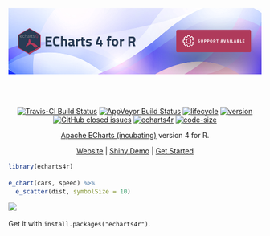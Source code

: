 
<div align="center">

[![](man/figures/echarts4r-banner.png)](https://xscode.com/johncoene/echarts4r)

<br />
<br />

[![Travis-CI Build Status](https://travis-ci.org/JohnCoene/echarts4r.svg?branch=master)](https://travis-ci.org/JohnCoene/echarts4r) [![AppVeyor Build Status](https://ci.appveyor.com/api/projects/status/github/JohnCoene/echarts4r?branch=master&svg=true)](https://ci.appveyor.com/project/JohnCoene/echarts4r) [![lifecycle](https://img.shields.io/badge/lifecycle-maturing-blue.svg)](https://www.tidyverse.org/lifecycle/#maturing) [![version](https://img.shields.io/github/tag/JohnCoene/echarts4r.svg)](https://github.com/JohnCoene/echarts4r/releases) [![GitHub closed issues](https://img.shields.io/github/issues-closed/JohnCoene/echarts4r.svg)](https://github.com/JohnCoene/echarts4r/issues) [![echarts4r](https://cranlogs.r-pkg.org/badges/echarts4r)](https://cranlogs.r-pkg.org/badges/echarts4r) [![code-size](https://img.shields.io/github/languages/code-size/JohnCoene/echarts4r.svg)](https://github.com/JohnCoene/echarts4r)

[Apache ECharts (incubating)](https://echarts.apache.org/) version 4 for R.

[Website](https://echarts4r.john-coene.com) |
[Shiny Demo](https://shiny.john-coene.com/echarts4rShiny/) | [Get
Started](https://echarts4r.john-coene.com/articles/get_started.html)

</div>

```r
library(echarts4r)

e_chart(cars, speed) %>% 
  e_scatter(dist, symbolSize = 10)
```

![](./man/figures/ex.png)

Get it with `install.packages("echarts4r")`.
